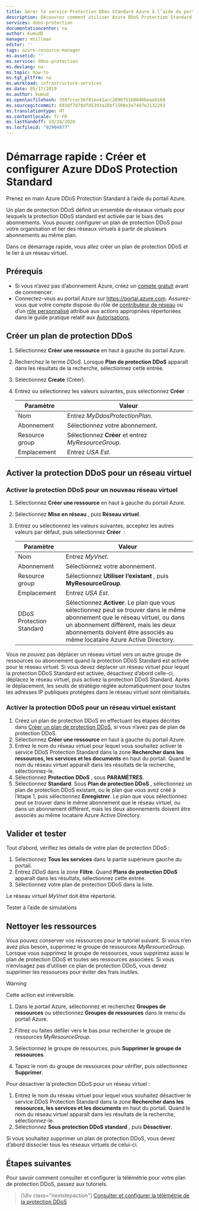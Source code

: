 ```yaml
---
title: Gérer le service Protection DDos Standard Azure à l’aide du portail Azure
description: Découvrez comment utiliser Azure DDoS Protection Standard pour atténuer une attaque.
services: ddos-protection
documentationcenter: na
author: KumudD
manager: mtillman
editor: ''
tags: azure-resource-manager
ms.assetid: ''
ms.service: ddos-protection
ms.devlang: na
ms.topic: how-to
ms.tgt_pltfrm: na
ms.workload: infrastructure-services
ms.date: 05/17/2019
ms.author: kumud
ms.openlocfilehash: 358fccec56f81ee41acc2898751b8848beaeb168
ms.sourcegitcommit: 693df7d78dfd5393a28bf1508e3e7487e2132293
ms.translationtype: HT
ms.contentlocale: fr-FR
ms.lasthandoff: 10/28/2020
ms.locfileid: "92904877"
---
```

# <a name="quickstart-create-and-configure-azure-ddos-protection-standard"></a>Démarrage rapide : Créer et configurer Azure DDoS Protection Standard

Prenez en main Azure DDoS Protection Standard à l’aide du portail Azure. 

Un plan de protection DDoS définit un ensemble de réseaux virtuels pour lesquels la protection DDoS standard est activée par le biais des abonnements. Vous pouvez configurer un plan de protection DDoS pour votre organisation et lier des réseaux virtuels à partir de plusieurs abonnements au même plan. 

Dans ce démarrage rapide, vous allez créer un plan de protection DDoS et le lier à un réseau virtuel. 

## <a name="prerequisites"></a>Prérequis

- Si vous n’avez pas d’abonnement Azure, créez un [compte gratuit](https://azure.microsoft.com/free/?WT.mc_id=A261C142F) avant de commencer.
- Connectez-vous au portail Azure sur https://portal.azure.com. Assurez-vous que votre compte dispose du rôle de [contributeur de réseau](../role-based-access-control/built-in-roles.md?toc=%2fazure%2fvirtual-network%2ftoc.json#network-contributor) ou d’un [rôle personnalisé](../role-based-access-control/custom-roles.md?toc=%2fazure%2fvirtual-network%2ftoc.json) attribué aux actions appropriées répertoriées dans le guide pratique relatif aux [Autorisations](manage-permissions.md).

## <a name="create-a-ddos-protection-plan"></a>Créer un plan de protection DDoS

1. Sélectionnez **Créer une ressource** en haut à gauche du portail Azure.
2. Recherchez le terme *DDoS*. Lorsque **Plan de protection DDoS** apparaît dans les résultats de la recherche, sélectionnez cette entrée.
3. Sélectionnez **Create** (Créer).
4. Entrez ou sélectionnez les valeurs suivantes, puis sélectionnez **Créer**  :

    |Paramètre        |Valeur                                              |
    |---------      |---------                                          |
    |Nom           | Entrez _MyDdosProtectionPlan_.                     |
    |Abonnement   | Sélectionnez votre abonnement.                         |
    |Resource group | Sélectionnez **Créer** et entrez _MyResourceGroup_.|
    |Emplacement       | Entrez _USA Est_.                                  |

## <a name="enable-ddos-protection-for-a-virtual-network"></a>Activer la protection DDoS pour un réseau virtuel

### <a name="enable-ddos-protection-for-a-new-virtual-network"></a>Activer la protection DDoS pour un nouveau réseau virtuel

1. Sélectionnez **Créer une ressource** en haut à gauche du portail Azure.
2. Sélectionnez **Mise en réseau** , puis **Réseau virtuel**.
3. Entrez ou sélectionnez les valeurs suivantes, acceptez les autres valeurs par défaut, puis sélectionnez **Créer**  :

    | Paramètre         | Valeur                                           |
    | ---------       | ---------                                       |
    | Nom            | Entrez _MyVnet_.                                 |
    | Abonnement    | Sélectionnez votre abonnement.                                    |
    | Resource group  | Sélectionnez **Utiliser l’existant** , puis **MyResourceGroup**. |
    | Emplacement        | Entrez _USA Est_.                                                    |
    | DDoS Protection Standard | Sélectionnez **Activer**. Le plan que vous sélectionnez peut se trouver dans le même abonnement que le réseau virtuel, ou dans un abonnement différent, mais les deux abonnements doivent être associés au même locataire Azure Active Directory.|

Vous ne pouvez pas déplacer un réseau virtuel vers un autre groupe de ressources ou abonnement quand la protection DDoS Standard est activée pour le réseau virtuel. Si vous devez déplacer un réseau virtuel pour lequel la protection DDoS Standard est activée, désactivez d’abord celle-ci, déplacez le réseau virtuel, puis activez la protection DDoS Standard. Après le déplacement, les seuils de stratégie réglée automatiquement pour toutes les adresses IP publiques protégées dans le réseau virtuel sont réinitialisés.

### <a name="enable-ddos-protection-for-an-existing-virtual-network"></a>Activer la protection DDoS pour un réseau virtuel existant

1. Créez un plan de protection DDoS en effectuant les étapes décrites dans [Créer un plan de protection DDoS](#create-a-ddos-protection-plan), si vous n’avez pas de plan de protection DDoS.
2. Sélectionnez **Créer une ressource** en haut à gauche du portail Azure.
3. Entrez le nom du réseau virtuel pour lequel vous souhaitez activer le service DDoS Protection Standard dans la zone **Rechercher dans les ressources, les services et les documents** en haut du portail. Quand le nom du réseau virtuel apparaît dans les résultats de la recherche, sélectionnez-le.
4. Sélectionnez **Protection DDoS** , sous **PARAMÈTRES**.
5. Sélectionnez **Standard**. Sous **Plan de protection DDoS** , sélectionnez un plan de protection DDoS existant, ou le plan que vous avez créé à l’étape 1, puis sélectionnez **Enregistrer**. Le plan que vous sélectionnez peut se trouver dans le même abonnement que le réseau virtuel, ou dans un abonnement différent, mais les deux abonnements doivent être associés au même locataire Azure Active Directory.

## <a name="validate-and-test"></a>Valider et tester

Tout d’abord, vérifiez les détails de votre plan de protection DDoS :

1. Sélectionnez **Tous les services** dans la partie supérieure gauche du portail.
2. Entrez *DDoS* dans la zone **Filtre**. Quand **Plans de protection DDoS** apparaît dans les résultats, sélectionnez cette entrée.
3. Sélectionnez votre plan de protection DDoS dans la liste.

Le réseau virtuel _MyVnet_ doit être répertorié. 

Tester à l’aide de simulations

## <a name="clean-up-resources"></a>Nettoyer les ressources

Vous pouvez conserver vos ressources pour le tutoriel suivant. Si vous n’en avez plus besoin, supprimez le groupe de ressources _MyResourceGroup_. Lorsque vous supprimez le groupe de ressources, vous supprimez aussi le plan de protection DDoS et toutes ses ressources associées. Si vous n’envisagez pas d’utiliser ce plan de protection DDoS, vous devez supprimer les ressources pour éviter des frais inutiles.

   >[!WARNING]
   >Cette action est irréversible.

1. Dans le portail Azure, sélectionnez et recherchez **Groupes de ressources** ou sélectionnez **Groupes de ressources** dans le menu du portail Azure.

2. Filtrez ou faites défiler vers le bas pour rechercher le groupe de ressources _MyResourceGroup_.

3. Sélectionnez le groupe de ressources, puis **Supprimer le groupe de ressources**.

4. Tapez le nom du groupe de ressources pour vérifier, puis sélectionnez **Supprimer**.

Pour désactiver la protection DDoS pour un réseau virtuel : 

1. Entrez le nom du réseau virtuel pour lequel vous souhaitez désactiver le service DDoS Protection Standard dans la zone **Rechercher dans les ressources, les services et les documents** en haut du portail. Quand le nom du réseau virtuel apparaît dans les résultats de la recherche, sélectionnez-le.
2. Sélectionnez **Sous protection DDoS standard** , puis **Désactiver**.

Si vous souhaitez supprimer un plan de protection DDoS, vous devez d’abord dissocier tous les réseaux virtuels de celui-ci. 

## <a name="next-steps"></a>Étapes suivantes

Pour savoir comment consulter et configurer la télémétrie pour votre plan de protection DDoS, passez aux tutoriels.

> [!div class="nextstepaction"]
> [Consulter et configurer la télémétrie de la protection DDoS](telemetry-monitoring-alerting.md)
